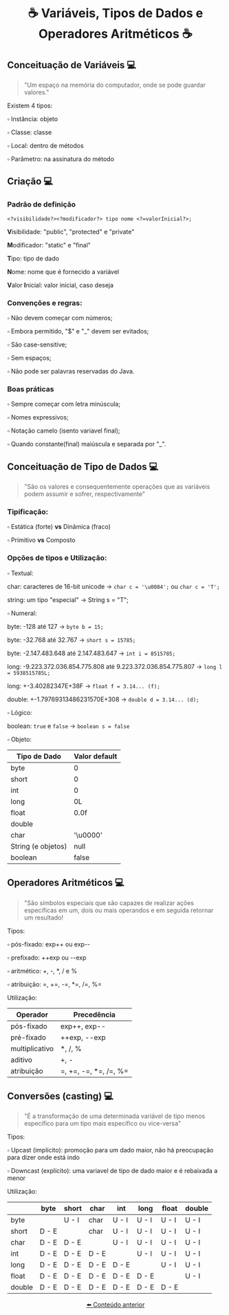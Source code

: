# <p align="center"> ☕ Variáveis, Tipos de Dados e Operadores Aritméticos ☕

  ## Conceituação de Variáveis 💻
  
  > "Um espaço na memória do computador, onde se pode guardar valores."
  
  Existem 4 tipos:
  
  ▫️ Instância: objeto
  
  ▫️ Classe: classe
  
  ▫️ Local: dentro de métodos
  
  ▫️ Parâmetro: na assinatura do método
  
  ## Criação 💻
  
  ### Padrão de definição
  
  `<?visibilidade?><?modificador?> tipo nome <?=valorInicial?>;`
  
  **V**isibilidade: "public", "protected" e "private"
  
  **M**odificador: "static" e "final"
  
  **T**ipo: tipo de dado
  
  **N**ome: nome que é fornecido a variável
  
  **V**alor **I**nicial: valor inicial, caso deseja
  
  ### Convenções e regras:
  
  ▫️ Não devem começar com números;
  
  ▫️ Embora permitido, "$" e "_" devem ser evitados;
  
  ▫️ São case-sensitive;
  
  ▫️ Sem espaços;
  
  ▫️ Não pode ser palavras reservadas do Java.
  
  ### Boas práticas
  
  ▫️ Sempre começar com letra minúscula;
  
  ▫️ Nomes expressivos;
  
  ▫️ Notação camelo (isento variavel final);
  
  ▫️ Quando constante(final) maiúscula e separada por "_".
  
  ## Conceituação de Tipo de Dados 💻
    
  > "São os valores e consequentemente operações que as variáveis podem assumir e sofrer, respectivamente"
    
  ### Tipificação:
    
  ▫️ Estática (forte) **vs** Dinâmica (fraco)
    
  ▫️ Primitivo **vs** Composto

  ### Opções de tipos e Utilização:
  
  ▫️ Textual:
  
  char: caracteres de 16-bit unicode -> `char c = '\u0084';` ou `char c = 'T';`
  
  string: um tipo "especial" -> String s = "T";
  
  ▫️ Numeral:
  
  byte: -128 até 127 -> `byte b = 15;`
  
  byte: -32.768 até 32.767 -> `short s = 15785;`
  
  byte: -2.147.483.648 até 2.147.483.647 -> `int i = 8515785;`
  
  long: -9.223.372.036.854.775.808 até 9.223.372.036.854.775.807 -> `long l = 5938515785L;`
  
  long: +-3.40282347E+38F -> `float f = 3.14... (f);`
  
  double: +-1.79769313486231570E+308 -> `double d = 3.14... (d);`
  
  ▫️ Lógico:
  
  boolean: `true` e `false` -> `boolean s = false`
  
  ▫️ Objeto:
  
  | Tipo de Dado | Valor default |
  | --- | --- | 
  | byte | 0 |
  | short | 0 |
  | int | 0 |
  | long | 0L |
  | float | 0.0f |
  | double | | 0.0d |
  | char | '\u0000' |
  | String (e objetos) | null |
  | boolean | false |
  
  
  ## Operadores Aritméticos 💻
  
  > "São símbolos especiais que são capazes de realizar ações específicas em um, dois ou mais operandos e em seguida retornar um resultado!
  
  Tipos:
  
  ▫️ pós-fixado: exp++ ou exp--
  
  ▫️ prefixado: ++exp ou --exp
  
  ▫️ aritmético: +, -, *, / e %
  
  ▫️ atribuição: =, +=, -=, *=, /=, %=
  
  Utilização:
  
  | Operador | Precedência |
  | --- | --- |
  | pós-fixado | exp++, exp-- |
  | pré-fixado | ++exp, --exp |
  | multiplicativo | *, /, % |
  | aditivo | +, - |
  | atribuição | =, +=, -=, *=, /=, %= |
  
  ## Conversões (casting) 💻
  
  > "É a transformação de uma determinada variável de tipo menos específico para um tipo mais específico ou vice-versa"
  
  Tipos:
  
  ▫️ Upcast (implícito): promoção para um dado maior, não há preocupação para dizer onde está indo
  
  ▫️ Downcast (explícito): uma variavel de tipo de dado maior e é rebaixada a menor 
  
  Utilização:
  
  | | byte | short | char | int | long | float | double |
  | --- | --- | --- | --- | --- | --- | --- | --- |
  | byte | | U - I | char | U - I | U - I | U - I | U - I |
  | short | D - E |  | char | U - I | U - I | U - I | U - I |
  | char | D - E | D - E |  | U - I | U - I | U - I | U - I |
  | int | D - E | D - E | D - E |  | U - I | U - I | U - I |
  | long | D - E | D - E | D - E | D - E | | U - I | U - I |
  | float | D - E | D - E | D - E | D - E | D - E | | U - I |
  | double | D - E | D - E | D - E | D - E | D - E | D - E | |
  
  [<p align="center"> ⬅️ Conteúdo anterior](https://github.com/vitoriadevalois/java-developer-bootcamp/blob/main/conteudos/ecossistemajava.md)
